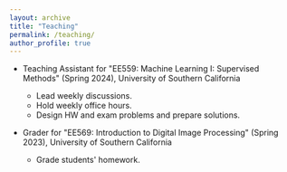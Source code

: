 ```yaml
---
layout: archive
title: "Teaching"
permalink: /teaching/
author_profile: true
---
```


* Teaching Assistant for 
"EE559: Machine Learning I: Supervised Methods" (Spring 2024),
University of Southern California
    * Lead weekly discussions.
    * Hold weekly office hours.
    * Design HW and exam problems and prepare solutions.

* Grader for "EE569: Introduction to Digital Image Processing" (Spring 2023),
University of Southern California
    * Grade students' homework.
